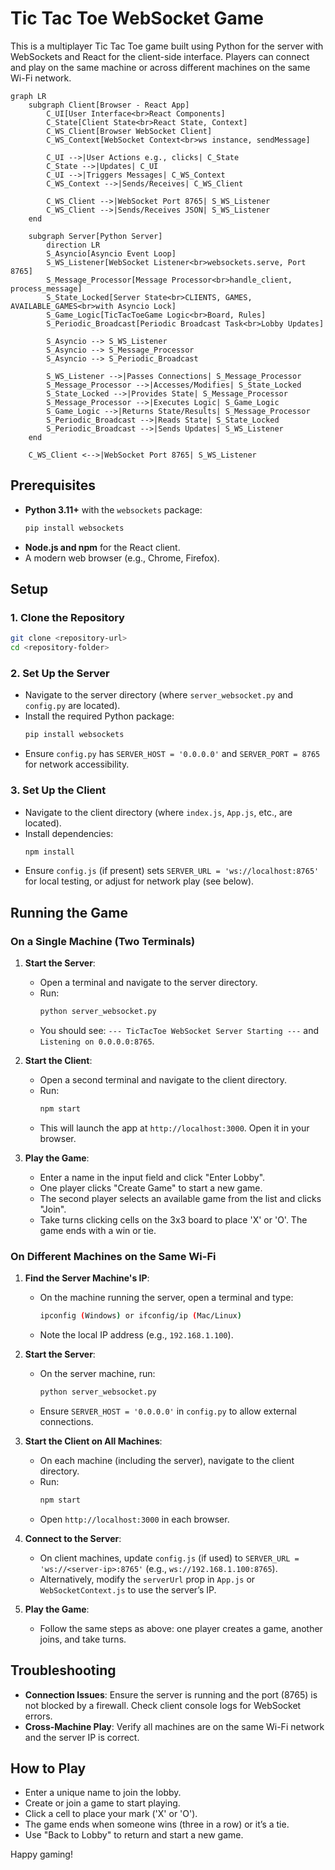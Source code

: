# Tic Tac Toe WebSocket Game

This is a multiplayer Tic Tac Toe game built using Python for the server with WebSockets and React for the client-side interface. Players can connect and play on the same machine or across different machines on the same Wi-Fi network.


```mermaid
graph LR
    subgraph Client[Browser - React App]
        C_UI[User Interface<br>React Components]
        C_State[Client State<br>React State, Context]
        C_WS_Client[Browser WebSocket Client]
        C_WS_Context[WebSocket Context<br>ws instance, sendMessage]

        C_UI -->|User Actions e.g., clicks| C_State
        C_State -->|Updates| C_UI
        C_UI -->|Triggers Messages| C_WS_Context
        C_WS_Context -->|Sends/Receives| C_WS_Client

        C_WS_Client -->|WebSocket Port 8765| S_WS_Listener
        C_WS_Client -->|Sends/Receives JSON| S_WS_Listener
    end

    subgraph Server[Python Server]
        direction LR
        S_Asyncio[Asyncio Event Loop]
        S_WS_Listener[WebSocket Listener<br>websockets.serve, Port 8765]
        S_Message_Processor[Message Processor<br>handle_client, process_message]
        S_State_Locked[Server State<br>CLIENTS, GAMES, AVAILABLE_GAMES<br>with Asyncio Lock]
        S_Game_Logic[TicTacToeGame Logic<br>Board, Rules]
        S_Periodic_Broadcast[Periodic Broadcast Task<br>Lobby Updates]

        S_Asyncio --> S_WS_Listener
        S_Asyncio --> S_Message_Processor
        S_Asyncio --> S_Periodic_Broadcast

        S_WS_Listener -->|Passes Connections| S_Message_Processor
        S_Message_Processor -->|Accesses/Modifies| S_State_Locked
        S_State_Locked -->|Provides State| S_Message_Processor
        S_Message_Processor -->|Executes Logic| S_Game_Logic
        S_Game_Logic -->|Returns State/Results| S_Message_Processor
        S_Periodic_Broadcast -->|Reads State| S_State_Locked
        S_Periodic_Broadcast -->|Sends Updates| S_WS_Listener
    end

    C_WS_Client <-->|WebSocket Port 8765| S_WS_Listener
```

## Prerequisites

- **Python 3.11+** with the `websockets` package:
  ```bash
  pip install websockets
  ```
- **Node.js and npm** for the React client.
- A modern web browser (e.g., Chrome, Firefox).

## Setup

### 1. Clone the Repository
```bash
git clone <repository-url>
cd <repository-folder>
```

### 2. Set Up the Server
- Navigate to the server directory (where `server_websocket.py` and `config.py` are located).
- Install the required Python package:
  ```bash
  pip install websockets
  ```
- Ensure `config.py` has `SERVER_HOST = '0.0.0.0'` and `SERVER_PORT = 8765` for network accessibility.

### 3. Set Up the Client
- Navigate to the client directory (where `index.js`, `App.js`, etc., are located).
- Install dependencies:
  ```bash
  npm install
  ```
- Ensure `config.js` (if present) sets `SERVER_URL = 'ws://localhost:8765'` for local testing, or adjust for network play (see below).

## Running the Game

### On a Single Machine (Two Terminals)

1. **Start the Server**:
   - Open a terminal and navigate to the server directory.
   - Run:
     ```bash
     python server_websocket.py
     ```
   - You should see: `--- TicTacToe WebSocket Server Starting ---` and `Listening on 0.0.0.0:8765`.

2. **Start the Client**:
   - Open a second terminal and navigate to the client directory.
   - Run:
     ```bash
     npm start
     ```
   - This will launch the app at `http://localhost:3000`. Open it in your browser.

3. **Play the Game**:
   - Enter a name in the input field and click "Enter Lobby".
   - One player clicks "Create Game" to start a new game.
   - The second player selects an available game from the list and clicks "Join".
   - Take turns clicking cells on the 3x3 board to place 'X' or 'O'. The game ends with a win or tie.

### On Different Machines on the Same Wi-Fi

1. **Find the Server Machine's IP**:
   - On the machine running the server, open a terminal and type:
     ```bash
     ipconfig (Windows) or ifconfig/ip (Mac/Linux)
     ```
   - Note the local IP address (e.g., `192.168.1.100`).

2. **Start the Server**:
   - On the server machine, run:
     ```bash
     python server_websocket.py
     ```
   - Ensure `SERVER_HOST = '0.0.0.0'` in `config.py` to allow external connections.

3. **Start the Client on All Machines**:
   - On each machine (including the server), navigate to the client directory.
   - Run:
     ```bash
     npm start
     ```
   - Open `http://localhost:3000` in each browser.

4. **Connect to the Server**:
   - On client machines, update `config.js` (if used) to `SERVER_URL = 'ws://<server-ip>:8765'` (e.g., `ws://192.168.1.100:8765`).
   - Alternatively, modify the `serverUrl` prop in `App.js` or `WebSocketContext.js` to use the server’s IP.

5. **Play the Game**:
   - Follow the same steps as above: one player creates a game, another joins, and take turns.

## Troubleshooting
- **Connection Issues**: Ensure the server is running and the port (8765) is not blocked by a firewall. Check client console logs for WebSocket errors.
- **Cross-Machine Play**: Verify all machines are on the same Wi-Fi network and the server IP is correct.

## How to Play
- Enter a unique name to join the lobby.
- Create or join a game to start playing.
- Click a cell to place your mark ('X' or 'O').
- The game ends when someone wins (three in a row) or it’s a tie.
- Use "Back to Lobby" to return and start a new game.

Happy gaming!